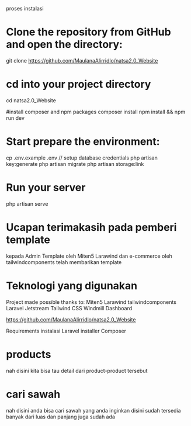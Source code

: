 proses instalasi
# Clone the repository from GitHub and open the directory:
git clone https://github.com/MaulanaAlirridlo/natsa2.0_Website

# cd into your project directory
cd natsa2.0_Website

#install composer and npm packages
composer install
npm install && npm run dev

# Start prepare the environment:
cp .env.example .env // setup database credentials
php artisan key:generate
php artisan migrate
php artisan storage:link

# Run your server
php artisan serve

# Ucapan terimakasih pada pemberi template
kepada Admin Template oleh Miten5 Larawind dan e-commerce oleh tailwindcomponents
telah membarikan template

# Teknologi yang digunakan
Project made possible thanks to:
Miten5 Larawind
tailwindcomponents
Laravel Jetstream
Tailwind CSS
Windmill Dashboard

https://github.com/MaulanaAlirridlo/natsa2.0_Website

Requirements instalasi
Laravel installer
Composer

# products
nah disini kita bisa tau detail dari product-product tersebut

# cari sawah
nah disini anda bisa cari sawah yang anda inginkan 
disini sudah tersedia banyak dari luas dan panjang juga sudah ada